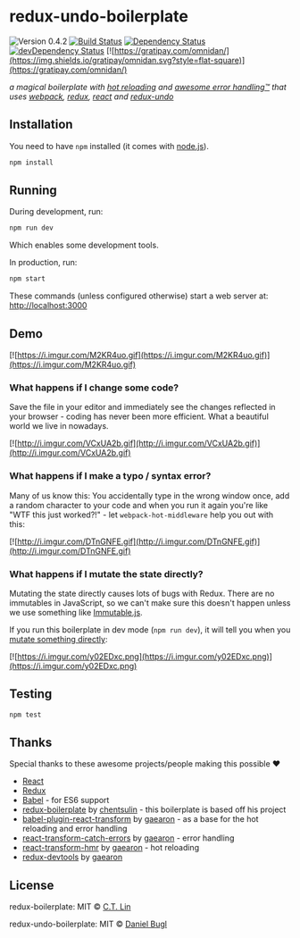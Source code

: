 # redux-undo-boilerplate

![Version 0.4.2](https://img.shields.io/badge/version-0.4.2-blue.svg?style=flat-square) [![Build Status](https://img.shields.io/travis/omnidan/redux-undo-boilerplate/master.svg?style=flat-square)](https://travis-ci.org/omnidan/redux-undo-boilerplate) [![Dependency Status](https://img.shields.io/david/omnidan/redux-undo-boilerplate.svg?style=flat-square)](https://david-dm.org/omnidan/redux-undo-boilerplate) [![devDependency Status](https://david-dm.org/omnidan/redux-undo-boilerplate/dev-status.svg?style=flat-square)](https://david-dm.org/omnidan/redux-undo-boilerplate#info=devDependencies) [![https://gratipay.com/omnidan/](https://img.shields.io/gratipay/omnidan.svg?style=flat-square)](https://gratipay.com/omnidan/)

_a magical boilerplate with [hot reloading](#what-happens-if-i-change-some-code) and [awesome error handling™](#what-happens-if-i-make-a-typo--syntax-error) that uses [webpack](https://github.com/webpack/webpack), [redux](https://github.com/rackt/redux), [react](https://github.com/facebook/react) and [redux-undo](https://github.com/omnidan/redux-undo)_


## Installation

You need to have `npm` installed (it comes with [node.js](https://nodejs.org/)).

```sh
npm install
```


## Running

During development, run:

```sh
npm run dev
```

Which enables some development tools.

In production, run:

```sh
npm start
```

These commands (unless configured otherwise) start a web server at: [http://localhost:3000](http://localhost:3000)


## Demo

[![https://i.imgur.com/M2KR4uo.gif](https://i.imgur.com/M2KR4uo.gif)](https://i.imgur.com/M2KR4uo.gif)

### What happens if I change some code?

Save the file in your editor and immediately see the changes reflected in your
browser - coding has never been more efficient. What a beautiful world we live
in nowadays.

[![http://i.imgur.com/VCxUA2b.gif](http://i.imgur.com/VCxUA2b.gif)](http://i.imgur.com/VCxUA2b.gif)

### What happens if I make a typo / syntax error?

Many of us know this: You accidentally type in the wrong window once, add a
random character to your code and when you run it again you're like "WTF this
just worked?!" - let `webpack-hot-middleware` help you out with this:

[![http://i.imgur.com/DTnGNFE.gif](http://i.imgur.com/DTnGNFE.gif)](http://i.imgur.com/DTnGNFE.gif)

### What happens if I mutate the state directly?

Mutating the state directly causes lots of bugs with Redux. There are no
immutables in JavaScript, so we can't make sure this doesn't happen unless we
use something like [Immutable.js](https://facebook.github.io/immutable-js/).

If you run this boilerplate in dev mode (`npm run dev`), it will tell you when
you [mutate something directly](https://github.com/omnidan/redux-undo-boilerplate/blob/enforce-immutable/src/reducers/counter.js#L9):

[![https://i.imgur.com/y02EDxc.png](https://i.imgur.com/y02EDxc.png)](https://i.imgur.com/y02EDxc.png)


## Testing

```sh
npm test
```


## Thanks

Special thanks to these awesome projects/people making this possible :heart:

 * [React](https://facebook.github.io/react/)
 * [Redux](https://rackt.github.io/redux/)
 * [Babel](https://babeljs.io/) - for ES6 support
 * [redux-boilerplate](https://github.com/chentsulin/redux-boilerplate) by [chentsulin](https://github.com/chentsulin) - this boilerplate is based off his project
 * [babel-plugin-react-transform](https://github.com/gaearon/babel-plugin-react-transform) by [gaearon](https://github.com/gaearon) - as a base for the hot reloading and error handling
 * [react-transform-catch-errors](https://github.com/gaearon/react-transform-catch-errors) by [gaearon](https://github.com/gaearon) - error handling
 * [react-transform-hmr](https://github.com/gaearon/react-transform-hmr) by [gaearon](https://github.com/gaearon) - hot reloading
 * [redux-devtools](https://github.com/gaearon/redux-devtools) by [gaearon](https://github.com/gaearon)


## License

redux-boilerplate: MIT © [C.T. Lin](https://github.com/chentsulin)

redux-undo-boilerplate: MIT © [Daniel Bugl](https://github.com/omnidan)
